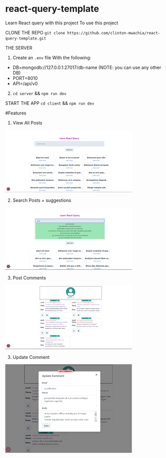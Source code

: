 # react-query-template
Learn React query with this project
To use this project

CLONE THE REPO
`git clone https://github.com/clinton-mwachia/react-query-template.git`

THE SERVER
1. Create an `.env` file With the following:
 - DB=mongodb://127.0.0.1:27017/db-name (NOTE: you can use any other DB)
 - PORT=8010
 - API=/api/v0
2. `cd server` && `npm run dev`

START THE APP
`cd client` && `npm run dev`

#Features
1. View All Posts
<img src="/client/src/assets/view-all-posts.png" width="400">

2. Search Posts + suggestions
<img src="/client/src/assets/search-posts.png" width="400">

3. Post Comments
<img src="/client/src/assets/post-comments.png" width="400">

3. Update Comment
<img src="/client/src/assets/edit-comment.png" width="400">

